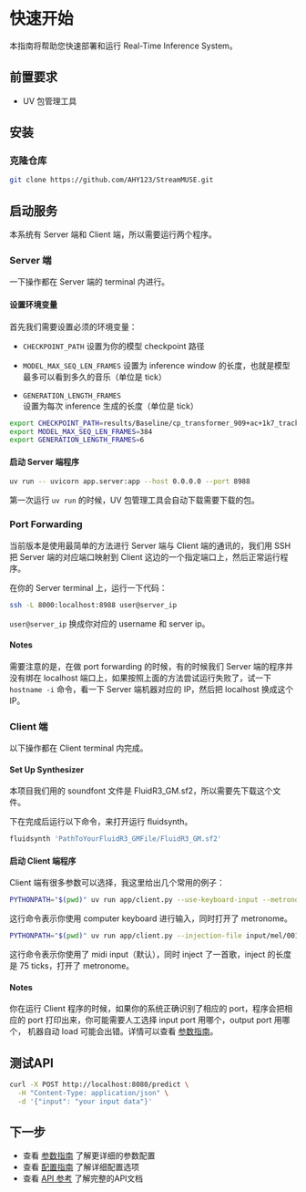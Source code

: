 # 快速开始

本指南将帮助您快速部署和运行 Real-Time Inference System。

## 前置要求

- UV 包管理工具

## 安装

### 克隆仓库

```bash
git clone https://github.com/AHY123/StreamMUSE.git
```

## 启动服务

本系统有 Server 端和 Client 端，所以需要运行两个程序。

### Server 端

一下操作都在 Server 端的 terminal 内进行。

#### 设置环境变量

首先我们需要设置必须的环境变量：

+ `CHECKPOINT_PATH` 设置为你的模型 checkpoint 路径

+ `MODEL_MAX_SEQ_LEN_FRAMES` 设置为 inference window 的长度，也就是模型最多可以看到多久的音乐（单位是 tick）

+ `GENERATION_LENGTH_FRAMES` 设置为每次 inference 生成的长度（单位是 tick）

```bash
export CHECKPOINT_PATH=results/Baseline/cp_transformer_909+ac+1k7_trackemb_interleavepos_v0.2_large_batch_40_schedule.epoch=00.val_loss=0.90296.ckpt
export MODEL_MAX_SEQ_LEN_FRAMES=384
export GENERATION_LENGTH_FRAMES=6
```

#### 启动 Server 端程序

```bash
uv run -- uvicorn app.server:app --host 0.0.0.0 --port 8988
```

第一次运行 `uv run` 的时候，UV 包管理工具会自动下载需要下载的包。

### Port Forwarding

当前版本是使用最简单的方法进行 Server 端与 Client 端的通讯的，我们用 SSH 把 Server 端的对应端口映射到 Client 这边的一个指定端口上，然后正常运行程序。

在你的 Server terminal 上，运行一下代码：

```bash
ssh -L 8000:localhost:8988 user@server_ip
```

`user@server_ip` 换成你对应的 username 和 server ip。

#### Notes

需要注意的是，在做 port forwarding 的时候，有的时候我们 Server 端的程序并没有绑在 localhost 端口上，如果按照上面的方法尝试运行失败了，试一下
`hostname -i` 命令，看一下 Server 端机器对应的 IP，然后把 localhost 换成这个 IP。

### Client 端

以下操作都在 Client terminal 内完成。

#### Set Up Synthesizer

本项目我们用的 soundfont 文件是 FluidR3_GM.sf2，所以需要先下载这个文件。

下在完成后运行以下命令，来打开运行 fluidsynth。

```bash
fluidsynth 'PathToYourFluidR3_GMFile/FluidR3_GM.sf2'
```

#### 启动 Client 端程序

Client 端有很多参数可以选择，我这里给出几个常用的例子：

```bash
PYTHONPATH="$(pwd)" uv run app/client.py --use-keyboard-input --metronome
```

这行命令表示你使用 computer keyboard 进行输入，同时打开了 metronome。

```bash
PYTHONPATH="$(pwd)" uv run app/client.py --injection-file input/mel/001.mid --injection-length 75 --metronome
```

这行命令表示你使用了 midi input（默认），同时 inject 了一首歌，inject 的长度是 75 ticks，打开了 metronome。

#### Notes

你在运行 Client 程序的时候，如果你的系统正确识别了相应的 port，程序会把相应的 port 打印出来，你可能需要人工选择 input port 用哪个，output port 用哪个，
机器自动 load 可能会出错。详情可以查看 [参数指南](parameter.md)。

## 测试API

```bash
curl -X POST http://localhost:8080/predict \
  -H "Content-Type: application/json" \
  -d '{"input": "your input data"}'
```

## 下一步

- 查看 [参数指南](parameter.md) 了解更详细的参数配置
- 查看 [配置指南](configuration.md) 了解详细配置选项
- 查看 [API 参考](api-reference.md) 了解完整的API文档
